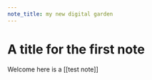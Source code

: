 ```yaml
---
note_title: my new digital garden
---
```


# A title for the first note
Welcome here is a [[test note]]

